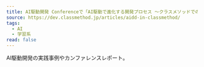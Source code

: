 ```yaml
---
title: AI駆動開発 Conferenceで「AI駆動で進化する開発プロセス ～クラスメソッドでの実践と成…」
source: https://dev.classmethod.jp/articles/aidd-in-classmethod/
tags:
  - AI
  - 学習系
read: false
---
```

AI駆動開発の実践事例やカンファレンスレポート。